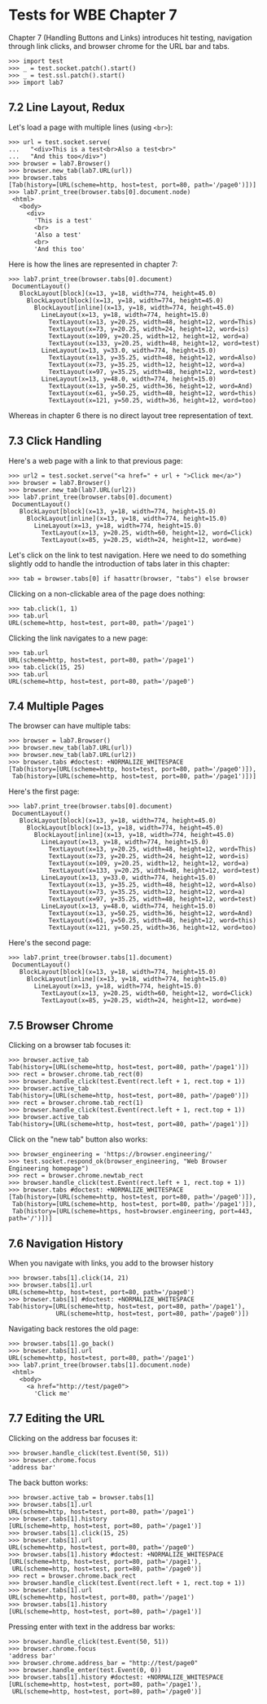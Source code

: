 Tests for WBE Chapter 7
=======================

Chapter 7 (Handling Buttons and Links) introduces hit testing, navigation
through link clicks, and browser chrome for the URL bar and tabs.

    >>> import test
    >>> _ = test.socket.patch().start()
    >>> _ = test.ssl.patch().start()
    >>> import lab7

7.2 Line Layout, Redux
----------------------

Let's load a page with multiple lines (using `<br>`):

    >>> url = test.socket.serve(
    ...   "<div>This is a test<br>Also a test<br>"
    ...   "And this too</div>")
    >>> browser = lab7.Browser()
    >>> browser.new_tab(lab7.URL(url))
    >>> browser.tabs
    [Tab(history=[URL(scheme=http, host=test, port=80, path='/page0')])]
    >>> lab7.print_tree(browser.tabs[0].document.node)
     <html>
       <body>
         <div>
           'This is a test'
           <br>
           'Also a test'
           <br>
           'And this too'

Here is how the lines are represented in chapter 7:

    >>> lab7.print_tree(browser.tabs[0].document)
     DocumentLayout()
       BlockLayout[block](x=13, y=18, width=774, height=45.0)
         BlockLayout[block](x=13, y=18, width=774, height=45.0)
           BlockLayout[inline](x=13, y=18, width=774, height=45.0)
             LineLayout(x=13, y=18, width=774, height=15.0)
               TextLayout(x=13, y=20.25, width=48, height=12, word=This)
               TextLayout(x=73, y=20.25, width=24, height=12, word=is)
               TextLayout(x=109, y=20.25, width=12, height=12, word=a)
               TextLayout(x=133, y=20.25, width=48, height=12, word=test)
             LineLayout(x=13, y=33.0, width=774, height=15.0)
               TextLayout(x=13, y=35.25, width=48, height=12, word=Also)
               TextLayout(x=73, y=35.25, width=12, height=12, word=a)
               TextLayout(x=97, y=35.25, width=48, height=12, word=test)
             LineLayout(x=13, y=48.0, width=774, height=15.0)
               TextLayout(x=13, y=50.25, width=36, height=12, word=And)
               TextLayout(x=61, y=50.25, width=48, height=12, word=this)
               TextLayout(x=121, y=50.25, width=36, height=12, word=too)

Whereas in chapter 6 there is no direct layout tree representation of
text.


7.3 Click Handling
------------------

Here's a web page with a link to that previous page:

    >>> url2 = test.socket.serve("<a href=" + url + ">Click me</a>")
    >>> browser = lab7.Browser()
    >>> browser.new_tab(lab7.URL(url2))
    >>> lab7.print_tree(browser.tabs[0].document)
     DocumentLayout()
       BlockLayout[block](x=13, y=18, width=774, height=15.0)
         BlockLayout[inline](x=13, y=18, width=774, height=15.0)
           LineLayout(x=13, y=18, width=774, height=15.0)
             TextLayout(x=13, y=20.25, width=60, height=12, word=Click)
             TextLayout(x=85, y=20.25, width=24, height=12, word=me)

Let's click on the link to test navigation. Here we need to do
something slightly odd to handle the introduction of tabs later in
this chapter:

    >>> tab = browser.tabs[0] if hasattr(browser, "tabs") else browser

Clicking on a non-clickable area of the page does nothing:

    >>> tab.click(1, 1)
    >>> tab.url
    URL(scheme=http, host=test, port=80, path='/page1')
    
Clicking the link navigates to a new page:

    >>> tab.url
    URL(scheme=http, host=test, port=80, path='/page1')
    >>> tab.click(15, 25)
    >>> tab.url
    URL(scheme=http, host=test, port=80, path='/page0')


7.4 Multiple Pages
------------------

The browser can have multiple tabs:

    >>> browser = lab7.Browser()
    >>> browser.new_tab(lab7.URL(url))
    >>> browser.new_tab(lab7.URL(url2))
    >>> browser.tabs #doctest: +NORMALIZE_WHITESPACE
    [Tab(history=[URL(scheme=http, host=test, port=80, path='/page0')]),
     Tab(history=[URL(scheme=http, host=test, port=80, path='/page1')])]

Here's the first page:

    >>> lab7.print_tree(browser.tabs[0].document)
     DocumentLayout()
       BlockLayout[block](x=13, y=18, width=774, height=45.0)
         BlockLayout[block](x=13, y=18, width=774, height=45.0)
           BlockLayout[inline](x=13, y=18, width=774, height=45.0)
             LineLayout(x=13, y=18, width=774, height=15.0)
               TextLayout(x=13, y=20.25, width=48, height=12, word=This)
               TextLayout(x=73, y=20.25, width=24, height=12, word=is)
               TextLayout(x=109, y=20.25, width=12, height=12, word=a)
               TextLayout(x=133, y=20.25, width=48, height=12, word=test)
             LineLayout(x=13, y=33.0, width=774, height=15.0)
               TextLayout(x=13, y=35.25, width=48, height=12, word=Also)
               TextLayout(x=73, y=35.25, width=12, height=12, word=a)
               TextLayout(x=97, y=35.25, width=48, height=12, word=test)
             LineLayout(x=13, y=48.0, width=774, height=15.0)
               TextLayout(x=13, y=50.25, width=36, height=12, word=And)
               TextLayout(x=61, y=50.25, width=48, height=12, word=this)
               TextLayout(x=121, y=50.25, width=36, height=12, word=too)

Here's the second page:

    >>> lab7.print_tree(browser.tabs[1].document)
     DocumentLayout()
       BlockLayout[block](x=13, y=18, width=774, height=15.0)
         BlockLayout[inline](x=13, y=18, width=774, height=15.0)
           LineLayout(x=13, y=18, width=774, height=15.0)
             TextLayout(x=13, y=20.25, width=60, height=12, word=Click)
             TextLayout(x=85, y=20.25, width=24, height=12, word=me)
             

7.5 Browser Chrome
------------------

Clicking on a browser tab focuses it:

    >>> browser.active_tab
    Tab(history=[URL(scheme=http, host=test, port=80, path='/page1')])
    >>> rect = browser.chrome.tab_rect(0)
    >>> browser.handle_click(test.Event(rect.left + 1, rect.top + 1))
    >>> browser.active_tab
    Tab(history=[URL(scheme=http, host=test, port=80, path='/page0')])
    >>> rect = browser.chrome.tab_rect(1)
    >>> browser.handle_click(test.Event(rect.left + 1, rect.top + 1))
    >>> browser.active_tab
    Tab(history=[URL(scheme=http, host=test, port=80, path='/page1')])

Click on the "new tab" button also works:

    >>> browser_engineering = 'https://browser.engineering/'
    >>> test.socket.respond_ok(browser_engineering, "Web Browser Engineering homepage")
    >>> rect = browser.chrome.newtab_rect
    >>> browser.handle_click(test.Event(rect.left + 1, rect.top + 1))
    >>> browser.tabs #doctest: +NORMALIZE_WHITESPACE
    [Tab(history=[URL(scheme=http, host=test, port=80, path='/page0')]),
     Tab(history=[URL(scheme=http, host=test, port=80, path='/page1')]),
     Tab(history=[URL(scheme=https, host=browser.engineering, port=443, path='/')])]
    
    
7.6 Navigation History
----------------------

When you navigate with links, you add to the browser history

    >>> browser.tabs[1].click(14, 21)
    >>> browser.tabs[1].url
    URL(scheme=http, host=test, port=80, path='/page0')
    >>> browser.tabs[1] #doctest: +NORMALIZE_WHITESPACE
    Tab(history=[URL(scheme=http, host=test, port=80, path='/page1'),
                 URL(scheme=http, host=test, port=80, path='/page0')])

Navigating back restores the old page:

    >>> browser.tabs[1].go_back()
    >>> browser.tabs[1].url
    URL(scheme=http, host=test, port=80, path='/page1')
    >>> lab7.print_tree(browser.tabs[1].document.node)
     <html>
       <body>
         <a href="http://test/page0">
           'Click me'

7.7 Editing the URL
-------------------

Clicking on the address bar focuses it:

    >>> browser.handle_click(test.Event(50, 51))
    >>> browser.chrome.focus
    'address bar'

The back button works:

    >>> browser.active_tab = browser.tabs[1]
    >>> browser.tabs[1].url
    URL(scheme=http, host=test, port=80, path='/page1')
    >>> browser.tabs[1].history
    [URL(scheme=http, host=test, port=80, path='/page1')]
    >>> browser.tabs[1].click(15, 25)
    >>> browser.tabs[1].url
    URL(scheme=http, host=test, port=80, path='/page0')
    >>> browser.tabs[1].history #doctest: +NORMALIZE_WHITESPACE
    [URL(scheme=http, host=test, port=80, path='/page1'),
     URL(scheme=http, host=test, port=80, path='/page0')]
    >>> rect = browser.chrome.back_rect
    >>> browser.handle_click(test.Event(rect.left + 1, rect.top + 1))
    >>> browser.tabs[1].url
    URL(scheme=http, host=test, port=80, path='/page1')
    >>> browser.tabs[1].history
    [URL(scheme=http, host=test, port=80, path='/page1')]

Pressing enter with text in the address bar works:

    >>> browser.handle_click(test.Event(50, 51))
    >>> browser.chrome.focus
    'address bar'
    >>> browser.chrome.address_bar = "http://test/page0"
    >>> browser.handle_enter(test.Event(0, 0))
    >>> browser.tabs[1].history #doctest: +NORMALIZE_WHITESPACE
    [URL(scheme=http, host=test, port=80, path='/page1'),
     URL(scheme=http, host=test, port=80, path='/page0')]
